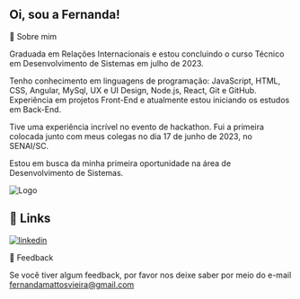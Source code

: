 
## Oi, sou a Fernanda! 



🚀  Sobre mim

Graduada em Relações Internacionais e estou concluindo o curso Técnico em Desenvolvimento de Sistemas em julho de 2023.

Tenho conhecimento em linguagens de programação: JavaScript, HTML, CSS, Angular, MySql, UX e UI Design, Node.js, React, Git e GitHub. Experiência em projetos Front-End e atualmente estou iniciando os estudos em Back-End.

Tive uma experiência incrível no evento de hackathon. Fui a primeira colocada junto com meus colegas no dia 17 de junho de 2023, no SENAI/SC.

Estou em busca da minha primeira oportunidade na área de Desenvolvimento de Sistemas.


![Logo](https://s.tmimgcdn.com/scr/800x500/275700/cabeca-de-gato-bonito-logotipo-dos-desenhos-animados-cabeca-de-gato-bom-para-produtos-relacionados-ao-cuidado-do-gato-v1_275729-original.jpg)

## 🔗 Links

[![linkedin](https://img.shields.io/badge/linkedin-0A66C2?style=for-the-badge&logo=linkedin&logoColor=white)](https://www.linkedin.com/in/fernanda-mattos-vieira-surda-622200153/)



🚀 Feedback

Se você tiver algum feedback, por favor nos deixe saber por meio do e-mail fernandamattosvieira@gmail.com 



